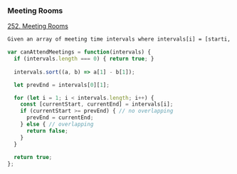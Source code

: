 ### Meeting Rooms
[252. Meeting Rooms](https://leetcode.com/problems/meeting-rooms/)

```html
Given an array of meeting time intervals where intervals[i] = [starti, endi], determine if a person could attend all meetings.
```

```javascript
var canAttendMeetings = function(intervals) {
  if (intervals.length === 0) { return true; }
  
  intervals.sort((a, b) => a[1] - b[1]);

  let prevEnd = intervals[0][1];

  for (let i = 1; i < intervals.length; i++) {
    const [currentStart, currentEnd] = intervals[i];
    if (currentStart >= prevEnd) { // no overlapping
      prevEnd = currentEnd;
    } else { // overlapping
      return false;
    }
  }
  
  return true;
};
```
